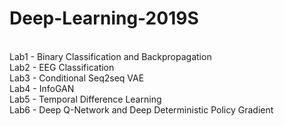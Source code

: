 # Deep-Learning-2019S

<br /> Lab1 - Binary Classification and Backpropagation
<br /> Lab2 - EEG Classification
<br /> Lab3 - Conditional Seq2seq VAE
<br /> Lab4 - InfoGAN
<br /> Lab5 - Temporal Difference Learning
<br /> Lab6 - Deep Q-Network and Deep Deterministic Policy Gradient
